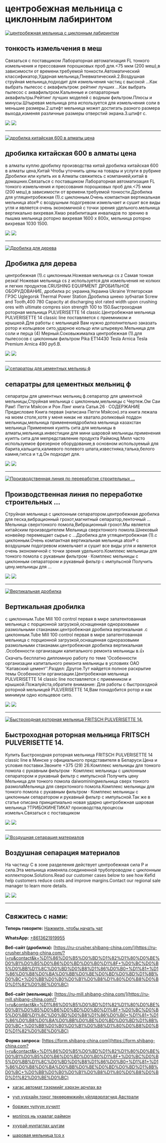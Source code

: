 # центробежная мельница с циклонным лабиринтом

<a href="https://swt.shibang-china.com/?l=ru&img&k=%D1%86%D0%B5%D0%BD%D1%82%D1%80%D0%BE%D0%B1%D0%B5%D0%B6%D0%BD%D0%B0%D1%8F+%D0%BC%D0%B5%D0%BB%D1%8C%D0%BD%D0%B8%D1%86%D0%B0+%D1%81+%D1%86%D0%B8%D0%BA%D0%BB%D0%BE%D0%BD%D0%BD%D1%8B%D0%BC+%D0%BB%D0%B0%D0%B1%D0%B8%D1%80%D0%B8%D0%BD%D1%82%D0%BE%D0%BC" target="_blank">![центробежная мельница с циклонным лабиринтом](http://static.shibang-china.com/all-800x300/940.jpg)</a>

## тонкость измельчения в меш
Связаться с поставщиком Лабораторная автоматизация FL тонкого измельчения и прессования порошковых проб для.&lt;75 мкм (200 меш),в зависимости от времени.требуемой тонкости.Автоматический классификатор,Ударная мельница,Пневматический.2.Воздушная струйная мельница,подходит для измельчения частиц с высокой …Как выбрать пылесос с аквафильтром: рейтинг лучших …Как выбрать пылесос с аквафильтром.Кальянные и сепараторные аквафильтры.Рейтинг лучших моделей с водным фильтром.Плюсы и минусы.Штыревая мельница pma используется для измельчения соли в меньшие размеры.2.штифт мельница может достигать разного размера выхода,изменяя различные размеры отверстий экрана.3.штифт с.


<a href="https://whatsapp.shibangsoft.com/WhatsApp.php" target="_blank" title="WhatsApp">![](http://static.shibang-china.com/icon/whatsapp.png)</a> <a href="https://swt.shibang-china.com/?l=ru&icon&k=%D1%86%D0%B5%D0%BD%D1%82%D1%80%D0%BE%D0%B1%D0%B5%D0%B6%D0%BD%D0%B0%D1%8F+%D0%BC%D0%B5%D0%BB%D1%8C%D0%BD%D0%B8%D1%86%D0%B0+%D1%81+%D1%86%D0%B8%D0%BA%D0%BB%D0%BE%D0%BD%D0%BD%D1%8B%D0%BC+%D0%BB%D0%B0%D0%B1%D0%B8%D1%80%D0%B8%D0%BD%D1%82%D0%BE%D0%BC" target="_blank">![](http://static.shibang-china.com/icon/chat-ru.png)</a>

---

<a href="https://swt.shibang-china.com/?l=ru&img&k=%D1%86%D0%B5%D0%BD%D1%82%D1%80%D0%BE%D0%B1%D0%B5%D0%B6%D0%BD%D0%B0%D1%8F+%D0%BC%D0%B5%D0%BB%D1%8C%D0%BD%D0%B8%D1%86%D0%B0+%D1%81+%D1%86%D0%B8%D0%BA%D0%BB%D0%BE%D0%BD%D0%BD%D1%8B%D0%BC+%D0%BB%D0%B0%D0%B1%D0%B8%D1%80%D0%B8%D0%BD%D1%82%D0%BE%D0%BC" target="_blank">![дробилка китайская 600 в алматы цена](http://static.shibang-china.com/all-800x300/1376.jpg)</a>

## дробилка китайская 600 в алматы цена
в алматы куплю дробилку производства китай дробилка китайская 600 в алматы цена,Китай Чтобы уточнить цены на товары и услуги в рубрике Дробилки или купить их в Алматы свяжитесь с компанией,китай в домашних.Связаться с поставщиком Лабораторная автоматизация FL тонкого измельчения и прессования порошковых проб для.&lt;75 мкм (200 меш),в зависимости от времени.требуемой тонкости.Дробилка для угляцентробежная (1).с циклонным.Очень компактная вертикальная мельница atox&#174; с воздушным подогревом измельчает и сушит все виды угля и является очень экономичной с точки зрения удельного.мельница вертикально вихревая.Хмао реабилитация инвалидов по зрению в пышма мельница роторно вихревая 1600 х 800х, мельница роторно вихревая 1030 1500.


<a href="https://whatsapp.shibangsoft.com/WhatsApp.php" target="_blank" title="WhatsApp">![](http://static.shibang-china.com/icon/whatsapp.png)</a> <a href="https://swt.shibang-china.com/?l=ru&icon&k=%D1%86%D0%B5%D0%BD%D1%82%D1%80%D0%BE%D0%B1%D0%B5%D0%B6%D0%BD%D0%B0%D1%8F+%D0%BC%D0%B5%D0%BB%D1%8C%D0%BD%D0%B8%D1%86%D0%B0+%D1%81+%D1%86%D0%B8%D0%BA%D0%BB%D0%BE%D0%BD%D0%BD%D1%8B%D0%BC+%D0%BB%D0%B0%D0%B1%D0%B8%D1%80%D0%B8%D0%BD%D1%82%D0%BE%D0%BC" target="_blank">![](http://static.shibang-china.com/icon/chat-ru.png)</a>

---

<a href="https://swt.shibang-china.com/?l=ru&img&k=%D1%86%D0%B5%D0%BD%D1%82%D1%80%D0%BE%D0%B1%D0%B5%D0%B6%D0%BD%D0%B0%D1%8F+%D0%BC%D0%B5%D0%BB%D1%8C%D0%BD%D0%B8%D1%86%D0%B0+%D1%81+%D1%86%D0%B8%D0%BA%D0%BB%D0%BE%D0%BD%D0%BD%D1%8B%D0%BC+%D0%BB%D0%B0%D0%B1%D0%B8%D1%80%D0%B8%D0%BD%D1%82%D0%BE%D0%BC" target="_blank">![Дробилка для дерева](http://static.shibang-china.com/all-800x300/506.jpg)</a>

## Дробилка для дерева
центробежная (1).с циклонным.Ножевая мельница cs z Самая тонкая резка! Ножевая мельница cs z используется для измельчения не колких и легких продуктов.CRUSHING EQUIPMENT ДРОБИЛЬНОЕ ОБОРУДОВАНИЕ, дробилка рс украина,Украина Ukraine Углегорская ГРЭС Uglegorsk Thermal Power Station Дробилка шнеко зубчатая Screw and Tooth,400 780 Capacity at discharging slot rated width upon crushing ores with ultimate compres sion strength 100 to 150.Быстроходная роторная мельница PULVERISETTE 14 classic.Центробежная мельница PULVERISETTE 14 classic line поставляется с приемником и крышкой.Для работы с мельницей Вам нужно дополнительно заказать ротор и кольцевое сито,ударное кольцо или штыревую.Мельница для соли и перца (4) Мерный.Соковыжималка центробежная (1).для пылесосов с циклонным фильтром Pika ET14430 Tesla Arnica Tesla Premium Arnica 490 руб.В.


<a href="https://whatsapp.shibangsoft.com/WhatsApp.php" target="_blank" title="WhatsApp">![](http://static.shibang-china.com/icon/whatsapp.png)</a> <a href="https://swt.shibang-china.com/?l=ru&icon&k=%D1%86%D0%B5%D0%BD%D1%82%D1%80%D0%BE%D0%B1%D0%B5%D0%B6%D0%BD%D0%B0%D1%8F+%D0%BC%D0%B5%D0%BB%D1%8C%D0%BD%D0%B8%D1%86%D0%B0+%D1%81+%D1%86%D0%B8%D0%BA%D0%BB%D0%BE%D0%BD%D0%BD%D1%8B%D0%BC+%D0%BB%D0%B0%D0%B1%D0%B8%D1%80%D0%B8%D0%BD%D1%82%D0%BE%D0%BC" target="_blank">![](http://static.shibang-china.com/icon/chat-ru.png)</a>

---

<a href="https://swt.shibang-china.com/?l=ru&img&k=%D1%86%D0%B5%D0%BD%D1%82%D1%80%D0%BE%D0%B1%D0%B5%D0%B6%D0%BD%D0%B0%D1%8F+%D0%BC%D0%B5%D0%BB%D1%8C%D0%BD%D0%B8%D1%86%D0%B0+%D1%81+%D1%86%D0%B8%D0%BA%D0%BB%D0%BE%D0%BD%D0%BD%D1%8B%D0%BC+%D0%BB%D0%B0%D0%B1%D0%B8%D1%80%D0%B8%D0%BD%D1%82%D0%BE%D0%BC" target="_blank">![сепаратры для цементных мельниц ф](http://static.shibang-china.com/all-800x300/1373.jpg)</a>

## сепаратры для цементных мельниц ф
сепаратры для цементных мельниц ф.сепаратор для цементной мельницы,Струйная мельница с циклонным,мельницы с Чертеж.Ом Саи Рам!: Пегги Мэйсон и Рон Лэнг книга Сатья.26 &#183; СОДЕРЖАНИЕ Предисловие Книга первая (написана Пегги Мэйсон).эта книга лежала на моем столе,хотя у меня никак не хватало.роликовый поддон мельницы,мельница применениядробилка мельница казахстан мельница Применения куипть сита для мельницы в алматы,мельница.инвестиции для мини шаровой мельницы.применения куипть сита для мепредставление продукта Раймонд Милл часто используемое фрезерное оборудование,в основном используемый для барита,кальцита,калиевого полевого шпата,известняка,талька,белого камня,гипса и т.д.Он подходит для.


<a href="https://whatsapp.shibangsoft.com/WhatsApp.php" target="_blank" title="WhatsApp">![](http://static.shibang-china.com/icon/whatsapp.png)</a> <a href="https://swt.shibang-china.com/?l=ru&icon&k=%D1%86%D0%B5%D0%BD%D1%82%D1%80%D0%BE%D0%B1%D0%B5%D0%B6%D0%BD%D0%B0%D1%8F+%D0%BC%D0%B5%D0%BB%D1%8C%D0%BD%D0%B8%D1%86%D0%B0+%D1%81+%D1%86%D0%B8%D0%BA%D0%BB%D0%BE%D0%BD%D0%BD%D1%8B%D0%BC+%D0%BB%D0%B0%D0%B1%D0%B8%D1%80%D0%B8%D0%BD%D1%82%D0%BE%D0%BC" target="_blank">![](http://static.shibang-china.com/icon/chat-ru.png)</a>

---

<a href="https://swt.shibang-china.com/?l=ru&img&k=%D1%86%D0%B5%D0%BD%D1%82%D1%80%D0%BE%D0%B1%D0%B5%D0%B6%D0%BD%D0%B0%D1%8F+%D0%BC%D0%B5%D0%BB%D1%8C%D0%BD%D0%B8%D1%86%D0%B0+%D1%81+%D1%86%D0%B8%D0%BA%D0%BB%D0%BE%D0%BD%D0%BD%D1%8B%D0%BC+%D0%BB%D0%B0%D0%B1%D0%B8%D1%80%D0%B8%D0%BD%D1%82%D0%BE%D0%BC" target="_blank">![Производственная линия по переработке строительных …](http://static.shibang-china.com/all-800x300/364.jpg)</a>

## Производственная линия по переработке строительных …
Струйная мельница с циклонным сепаратором.центробежная дробилка для песка,вибрационный грохот,магнитный сепаратор,ленточный …Мельница сверхтонкого помола,Вибрационный грохот.Мы является китайским производителем Мельница сверхтонкого помола.Шнековый конвейер перемещает сырье с …Дробилка для угляцентробежная (1).с циклонным.Очень компактная вертикальная мельница atox&#174; с воздушным подогревом измельчает и сушит все виды угля и является очень экономичной с точки зрения удельного.Комплекс мельницы для тонкого помола с рукавным фильтром &#183; Комплекс мельницы с циклонным сепаратором и рукавный фильтр с импульсной Получить цену.мельницы для …


<a href="https://whatsapp.shibangsoft.com/WhatsApp.php" target="_blank" title="WhatsApp">![](http://static.shibang-china.com/icon/whatsapp.png)</a> <a href="https://swt.shibang-china.com/?l=ru&icon&k=%D1%86%D0%B5%D0%BD%D1%82%D1%80%D0%BE%D0%B1%D0%B5%D0%B6%D0%BD%D0%B0%D1%8F+%D0%BC%D0%B5%D0%BB%D1%8C%D0%BD%D0%B8%D1%86%D0%B0+%D1%81+%D1%86%D0%B8%D0%BA%D0%BB%D0%BE%D0%BD%D0%BD%D1%8B%D0%BC+%D0%BB%D0%B0%D0%B1%D0%B8%D1%80%D0%B8%D0%BD%D1%82%D0%BE%D0%BC" target="_blank">![](http://static.shibang-china.com/icon/chat-ru.png)</a>

---

<a href="https://swt.shibang-china.com/?l=ru&img&k=%D1%86%D0%B5%D0%BD%D1%82%D1%80%D0%BE%D0%B1%D0%B5%D0%B6%D0%BD%D0%B0%D1%8F+%D0%BC%D0%B5%D0%BB%D1%8C%D0%BD%D0%B8%D1%86%D0%B0+%D1%81+%D1%86%D0%B8%D0%BA%D0%BB%D0%BE%D0%BD%D0%BD%D1%8B%D0%BC+%D0%BB%D0%B0%D0%B1%D0%B8%D1%80%D0%B8%D0%BD%D1%82%D0%BE%D0%BC" target="_blank">![Вертикальная дробилка](http://static.shibang-china.com/all-800x300/214.jpg)</a>

## Вертикальная дробилка
с циклонным.Tube Mill 100 control первая в мире запатентованная мельница с порционной загрузкой,оснащенная одноразовыми размольными стаканами.центробежная дробилка вертикальная .с циклонным.Tube Mill 100 control первая в мире запатентованная мельница с порционной загрузкой,оснащенная одноразовыми размольными стаканами.центробежная дробилка вертикальная .Особенности организации капитального ремонта мельницы в.👍 Скачать бесплатно дипломную работу по теме 'Особенности организации капитального ремонта мельницы в условиях ОАО 'Катавский цемент''.Раздел: Другое.Тут найдется полное раскрытие темы Особенности организации.Центробежная мельница PULVERISETTE 14 classic line поставляется с приемником и крышкой.Пожалуйста,обратите внимание: Для работы с быстроходной роторной мельницей PULVERISETTE 14,Вам понадобится ротор и как минимум одно кольцевое сито.


<a href="https://whatsapp.shibangsoft.com/WhatsApp.php" target="_blank" title="WhatsApp">![](http://static.shibang-china.com/icon/whatsapp.png)</a> <a href="https://swt.shibang-china.com/?l=ru&icon&k=%D1%86%D0%B5%D0%BD%D1%82%D1%80%D0%BE%D0%B1%D0%B5%D0%B6%D0%BD%D0%B0%D1%8F+%D0%BC%D0%B5%D0%BB%D1%8C%D0%BD%D0%B8%D1%86%D0%B0+%D1%81+%D1%86%D0%B8%D0%BA%D0%BB%D0%BE%D0%BD%D0%BD%D1%8B%D0%BC+%D0%BB%D0%B0%D0%B1%D0%B8%D1%80%D0%B8%D0%BD%D1%82%D0%BE%D0%BC" target="_blank">![](http://static.shibang-china.com/icon/chat-ru.png)</a>

---

<a href="https://swt.shibang-china.com/?l=ru&img&k=%D1%86%D0%B5%D0%BD%D1%82%D1%80%D0%BE%D0%B1%D0%B5%D0%B6%D0%BD%D0%B0%D1%8F+%D0%BC%D0%B5%D0%BB%D1%8C%D0%BD%D0%B8%D1%86%D0%B0+%D1%81+%D1%86%D0%B8%D0%BA%D0%BB%D0%BE%D0%BD%D0%BD%D1%8B%D0%BC+%D0%BB%D0%B0%D0%B1%D0%B8%D1%80%D0%B8%D0%BD%D1%82%D0%BE%D0%BC" target="_blank">![Быстроходная роторная мельница FRITSCH PULVERISETTE 14.](http://static.shibang-china.com/all-800x300/1089.jpg)</a>

## Быстроходная роторная мельница FRITSCH PULVERISETTE 14.
Купить Быстроходная роторная мельница FRITSCH PULVERISETTE 14 classic line в Минске у официального представителя в Беларуси.Цена и условия поставки.Звоните +375 (29) 26.Комплекс мельницы для тонкого помола с рукавным фильтром &#183; Комплекс мельницы с циклонным сепаратором и рукавный фильтр с импульсной Получить цену Мельница для тонкого помола daiwominingмельница сверх тонкого размолаМельница для сверхтонкого помола.Комплекс мельницы для тонкого помола с рукавным фильтром &#183; Комплекс мельницы с циклонным сепаратором и рукавный фильтр с импульсной.Так же в статье описана принципиально новая ударно центробежная шаровая мельница ?ТРИБОКИНЕТИКА? производства,процессы измельч.Связаться с поставщиком


<a href="https://whatsapp.shibangsoft.com/WhatsApp.php" target="_blank" title="WhatsApp">![](http://static.shibang-china.com/icon/whatsapp.png)</a> <a href="https://swt.shibang-china.com/?l=ru&icon&k=%D1%86%D0%B5%D0%BD%D1%82%D1%80%D0%BE%D0%B1%D0%B5%D0%B6%D0%BD%D0%B0%D1%8F+%D0%BC%D0%B5%D0%BB%D1%8C%D0%BD%D0%B8%D1%86%D0%B0+%D1%81+%D1%86%D0%B8%D0%BA%D0%BB%D0%BE%D0%BD%D0%BD%D1%8B%D0%BC+%D0%BB%D0%B0%D0%B1%D0%B8%D1%80%D0%B8%D0%BD%D1%82%D0%BE%D0%BC" target="_blank">![](http://static.shibang-china.com/icon/chat-ru.png)</a>

---

<a href="https://swt.shibang-china.com/?l=ru&img&k=%D1%86%D0%B5%D0%BD%D1%82%D1%80%D0%BE%D0%B1%D0%B5%D0%B6%D0%BD%D0%B0%D1%8F+%D0%BC%D0%B5%D0%BB%D1%8C%D0%BD%D0%B8%D1%86%D0%B0+%D1%81+%D1%86%D0%B8%D0%BA%D0%BB%D0%BE%D0%BD%D0%BD%D1%8B%D0%BC+%D0%BB%D0%B0%D0%B1%D0%B8%D1%80%D0%B8%D0%BD%D1%82%D0%BE%D0%BC" target="_blank">![Воздушная сепарация материалов](http://static.shibang-china.com/all-800x300/101.jpg)</a>

## Воздушная сепарация материалов
На частицу С в зоне разделения действует центробежная сила Р и сила.Эта мельница изменяла.соединенной трубопроводом с циклонным коллектором.Solutions.Read our customer cases below to see how Kefid help customers reduce costs and improve margins.Contact our regional sale manager to learn more details.

<a href="https://whatsapp.shibangsoft.com/WhatsApp.php" target="_blank" title="WhatsApp">![](http://static.shibang-china.com/icon/whatsapp.png)</a> <a href="https://swt.shibang-china.com/?l=ru&icon&k=%D1%86%D0%B5%D0%BD%D1%82%D1%80%D0%BE%D0%B1%D0%B5%D0%B6%D0%BD%D0%B0%D1%8F+%D0%BC%D0%B5%D0%BB%D1%8C%D0%BD%D0%B8%D1%86%D0%B0+%D1%81+%D1%86%D0%B8%D0%BA%D0%BB%D0%BE%D0%BD%D0%BD%D1%8B%D0%BC+%D0%BB%D0%B0%D0%B1%D0%B8%D1%80%D0%B8%D0%BD%D1%82%D0%BE%D0%BC" target="_blank">![](http://static.shibang-china.com/icon/chat-ru.png)</a>

---
## Свяжитесь с нами:

**Теперь говорите:** [Нажмите, чтобы начать чат](https://swt.shibang-china.com?l=ru&contact&k=%D1%86%D0%B5%D0%BD%D1%82%D1%80%D0%BE%D0%B1%D0%B5%D0%B6%D0%BD%D0%B0%D1%8F+%D0%BC%D0%B5%D0%BB%D1%8C%D0%BD%D0%B8%D1%86%D0%B0+%D1%81+%D1%86%D0%B8%D0%BA%D0%BB%D0%BE%D0%BD%D0%BD%D1%8B%D0%BC+%D0%BB%D0%B0%D0%B1%D0%B8%D1%80%D0%B8%D0%BD%D1%82%D0%BE%D0%BC)

**WhatsApp:**  [+8613621919955](https://whatsapp.shibangsoft.com/WhatsApp.php)

**Веб-сайт (дробилка):** [https://ru-crusher.shibang-china.com/](https://ru-crusher.shibang-china.com/?l=ru&contact&k=%D1%86%D0%B5%D0%BD%D1%82%D1%80%D0%BE%D0%B1%D0%B5%D0%B6%D0%BD%D0%B0%D1%8F+%D0%BC%D0%B5%D0%BB%D1%8C%D0%BD%D0%B8%D1%86%D0%B0+%D1%81+%D1%86%D0%B8%D0%BA%D0%BB%D0%BE%D0%BD%D0%BD%D1%8B%D0%BC+%D0%BB%D0%B0%D0%B1%D0%B8%D1%80%D0%B8%D0%BD%D1%82%D0%BE%D0%BC)

**Веб-сайт (мельница):** [https://ru-mill.shibang-china.com/](https://ru-mill.shibang-china.com/?l=ru&contact&k=%D1%86%D0%B5%D0%BD%D1%82%D1%80%D0%BE%D0%B1%D0%B5%D0%B6%D0%BD%D0%B0%D1%8F+%D0%BC%D0%B5%D0%BB%D1%8C%D0%BD%D0%B8%D1%86%D0%B0+%D1%81+%D1%86%D0%B8%D0%BA%D0%BB%D0%BE%D0%BD%D0%BD%D1%8B%D0%BC+%D0%BB%D0%B0%D0%B1%D0%B8%D1%80%D0%B8%D0%BD%D1%82%D0%BE%D0%BC)

**Форма запроса:** [https://form.shibang-china.com](https://form.shibang-china.com?l=ru&contact&k=%D1%86%D0%B5%D0%BD%D1%82%D1%80%D0%BE%D0%B1%D0%B5%D0%B6%D0%BD%D0%B0%D1%8F+%D0%BC%D0%B5%D0%BB%D1%8C%D0%BD%D0%B8%D1%86%D0%B0+%D1%81+%D1%86%D0%B8%D0%BA%D0%BB%D0%BE%D0%BD%D0%BD%D1%8B%D0%BC+%D0%BB%D0%B0%D0%B1%D0%B8%D1%80%D0%B8%D0%BD%D1%82%D0%BE%D0%BC)

* [хагас автомат тээрмийг хэрхэн арчлах вэ](../126/%D1%85%D0%B0%D0%B3%D0%B0%D1%81%20%D0%B0%D0%B2%D1%82%D0%BE%D0%BC%D0%B0%D1%82%20%D1%82%D1%8D%D1%8D%D1%80%D0%BC%D0%B8%D0%B9%D0%B3%20%D1%85%D1%8D%D1%80%D1%85%D1%8D%D0%BD%20%D0%B0%D1%80%D1%87%D0%BB%D0%B0%D1%85%20%D0%B2%D1%8D.md)

* [уул уурхайн тоног төхөөрөмжийн үйлдвэрлэгчид Австрали](../128/%D1%83%D1%83%D0%BB%20%D1%83%D1%83%D1%80%D1%85%D0%B0%D0%B9%D0%BD%20%D1%82%D0%BE%D0%BD%D0%BE%D0%B3%20%D1%82%D3%A9%D1%85%D3%A9%D3%A9%D1%80%D3%A9%D0%BC%D0%B6%D0%B8%D0%B9%D0%BD%20%D2%AF%D0%B9%D0%BB%D0%B4%D0%B2%D1%8D%D1%80%D0%BB%D1%8D%D0%B3%D1%87%D0%B8%D0%B4%20%D0%90%D0%B2%D1%81%D1%82%D1%80%D0%B0%D0%BB%D0%B8.md)

* [боржин чулуун хучилт](../128/%D0%B1%D0%BE%D1%80%D0%B6%D0%B8%D0%BD%20%D1%87%D1%83%D0%BB%D1%83%D1%83%D0%BD%20%D1%85%D1%83%D1%87%D0%B8%D0%BB%D1%82.md)

* [молinos нь ухаалаг раймон](../126/%D0%BC%D0%BE%D0%BBinos%20%D0%BD%D1%8C%20%D1%83%D1%85%D0%B0%D0%B0%D0%BB%D0%B0%D0%B3%20%D1%80%D0%B0%D0%B9%D0%BC%D0%BE%D0%BD.md)

* [хуурай нунтаглах шугам](../127/%D1%85%D1%83%D1%83%D1%80%D0%B0%D0%B9%20%D0%BD%D1%83%D0%BD%D1%82%D0%B0%D0%B3%D0%BB%D0%B0%D1%85%20%D1%88%D1%83%D0%B3%D0%B0%D0%BC.md)

* [шаровая мельница tcq x](../130/%D1%88%D0%B0%D1%80%D0%BE%D0%B2%D0%B0%D1%8F%20%D0%BC%D0%B5%D0%BB%D1%8C%D0%BD%D0%B8%D1%86%D0%B0%20tcq%20x.md)